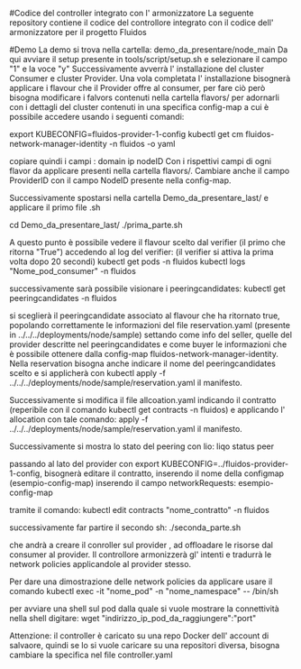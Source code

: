 #Codice del controller integrato con l' armonizzatore
La seguente repository contiene il codice del controllore integrato con il codice dell' armonizzatore per il progetto Fluidos

#Demo
La demo si trova nella cartella: demo_da_presentare/node_main
Da qui avviare il setup presente in tools/script/setup.sh e selezionare il campo "1" e la voce "y"
Successivamente avverrà l' installazione del cluster Consumer e cluster Provider.
Una vola completata l' installazione bisognerà applicare i flavour che il Provider offre al consumer, per fare ciò però bisogna modificare i falvors contenuti nella cartella flavors/ per adornarli con i dettagli del cluster contenuti in una specifica config-map a cui è possibile accedere usando i seguenti comandi:

export KUBECONFIG=fluidos-provider-1-config
kubectl get cm fluidos-network-manager-identity -n fluidos -o yaml

copiare quindi i campi :
domain
ip
nodeID
Con i rispettivi campi di ogni flavor da applicare presenti nella cartella flavors/. Cambiare anche il campo ProviderID con il campo NodeID presente nella config-map.

Successivamente spostarsi nella cartella Demo_da_presentare_last/ e applicare il primo file .sh

cd Demo_da_presentare_last/
./prima_parte.sh

A questo punto è possibile vedere il flavour scelto dal verifier (il primo che ritorna "True") accedendo al log del verifier: (il verifier si attiva la prima volta dopo 20 secondi)
kubectl get pods -n fluidos
kubectl logs "Nome_pod_consumer" -n fluidos

successivamente sarà possibile visionare i peeringcandidates:
kubectl get peeringcandidates -n fluidos

si sceglierà il peeringcandidate associato al flavour che ha ritornato true, popolando correttamente le informazioni del file reservation.yaml (presente in ../../../deployments/node/sample)
settando come info del seller, quelle del provider descritte nel peeringcandidates e come buyer le informazioni che è possibile ottenere dalla config-map fluidos-network-manager-identity. Nella reservation bisogna anche indicare il nome del peeringcandidates scelto e si applicherà con kubectl apply -f ../../../deployments/node/sample/reservation.yaml il manifesto.



Successivamente si modifica il file allcoation.yaml indicando il contratto (reperibile con il comando kubectl get contracts -n fluidos) e applicando l' allocation con tale comando:  apply -f ../../../deployments/node/sample/reservation.yaml il manifesto.

Successivamente si mostra lo stato del peering con lio: liqo status peer

passando al lato del provider con export KUBECONFIG=../fluidos-provider-1-config, bisognerà editare il contratto, inserendo il nome della configmap (esempio-config-map) inserendo il campo networkRequests: esempio-config-map

tramite il comando: kubectl edit contracts "nome_contratto" -n fluidos

successivamente far partire il secondo sh:
./seconda_parte.sh

che andrà a creare il conroller sul provider , ad offloadare le risorse dal consumer al provider. Il controllore armonizzerà gl' intenti e tradurrà le network policies applicandole al provider stesso.

Per dare una dimostrazione delle network policies da applicare usare il comando
kubectl exec -it "nome_pod" -n "nome_namespace" -- /bin/sh

per avviare una shell sul pod dalla quale si vuole mostrare la connettività nella shell digitare:
wget "indirizzo_ip_pod_da_raggiungere":"port"


Attenzione: il controller è caricato su una repo Docker dell' account di salvaore, quindi se lo si vuole caricare su una repositori diversa, bisogna cambiare la specifica nel file controller.yaml